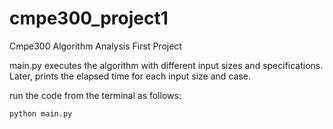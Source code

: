 # cmpe300_project1
Cmpe300 Algorithm Analysis First Project

main.py executes the algorithm with different input sizes and specifications. Later, prints the elapsed time for each input size and case.

run the code from the terminal as follows:

``` python main.py ``` 
